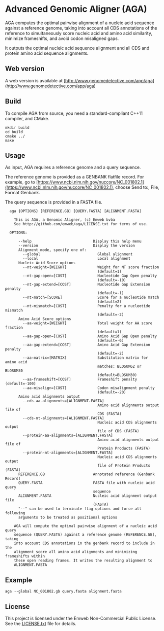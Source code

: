 # Advanced Genomic Aligner (AGA)

AGA computes the optimal pairwise alignment of a nucleic acid sequence
against a reference genome, taking into account all CDS annotations of
the reference to simultaneously score nucleic acid and amino acid
similarity, minimize frameshifts, and avoid codon misaligned gaps.

It outputs the optimal nucleic acid sequence alignment and all CDS and
protein amino acid sequence alignments.

## Web version

A web version is available at
[http://www.genomedetective.com/app/aga](http://www.genomedetective.com/app/aga)

## Build

To compile AGA from source, you need a standard-compliant C++11
compiler, and CMake.

```
mkdir build
cd build
cmake ../
make
```

## Usage

As input, AGA requires a reference genome and a query sequence.

The reference genome is provided as a GENBANK flatfile record. For
example, go to [https://www.ncbi.nlm.nih.gov/nuccore/NC_001802.1](https://www.ncbi.nlm.nih.gov/nuccore/NC_001802.1), choose Send to:, File, Format Genbank.

The query sequence is provided in a FASTA file.

```
  aga {OPTIONS} [REFERENCE.GB] [QUERY.FASTA] [ALIGNMENT.FASTA]

    This is AGA, a Genomic Aligner, (c) Emweb bvba
    See http://github.com/emweb/aga/LICENSE.txt for terms of use.

  OPTIONS:

      --help                            Display this help menu
      --version                         Display the version
      Alignment mode, specify one of:
        --global                          Global alignment
        --local                           Local alignment
      Nucleic Acid Score options
        --nt-weight=[WEIGHT]              Weight for NT score fraction
                                          (default=1)
        --nt-gap-open=[COST]              Nucleotide Gap Open penalty
                                          (default=-10)
        --nt-gap-extend=[COST]            Nucleotide Gap Extension penalty
                                          (default=-1)
        --nt-match=[SCORE]                Score for a nucleotide match
                                          (default=2)
        --nt-mismatch=[COST]              Penalty for a nucleotide mismatch
                                          (default=-2)
      Amino Acid Score options
        --aa-weight=[WEIGHT]              Total weight for AA score fraction
                                          (default=1)
        --aa-gap-open=[COST]              Amino Acid Gap Open penalty
                                          (default=-6)
        --aa-gap-extend=[COST]            Amino Acid Gap Extension penalty
                                          (default=-2)
        --aa-matrix=[MATRIX]              Substitution matrix for amino acid
                                          matches: BLOSUM62 or BLOSUM30
                                          (default=BLOSUM30)
        --aa-frameshift=[COST]            Frameshift penalty (default=-100)
        --aa-misalign=[COST]              Codon misalignment penalty
                                          (default=-20)
      Amino acid alignments output
        --cds-aa-alignments=[ALIGNMENT.FASTA]
                                          Amino acid alignments output file of
                                          CDS (FASTA)
        --cds-nt-alignments=[ALIGNMENT.FASTA]
                                          Nucleic acid CDS alignments output
                                          file of CDS (FASTA)
        --protein-aa-alignments=[ALIGNMENT.FASTA]
                                          Amino acid alignments output file of
                                          Protein Products (FASTA)
        --protein-nt-alignments=[ALIGNMENT.FASTA]
                                          Nucleic acid CDS alignments output
                                          file of Protein Products (FASTA)
      REFERENCE.GB                      Annotated reference (Genbank Record)
      QUERY.FASTA                       FASTA file with nucleic acid query
                                        sequence
      ALIGNMENT.FASTA                   Nucleic acid alignment output file
                                        (FASTA)
      "--" can be used to terminate flag options and force all following
      arguments to be treated as positional options

    AGA will compute the optimal pairwise alignment of a nucleic acid query
    sequence (QUERY.FASTA) against a reference genome (REFERENCE.GB), taking
    into account CDS annotations in the genbank record to include in the
    alignment score all amino acid alignments and minimizing frameshifts within
    these open reading frames. It writes the resulting alignment to
    ALIGNMENT.FASTA
```

## Example

```
aga --global NC_001802.gb query.fasta alignment.fasta
```

## License

This project is licensed under the Emweb Non-Commercial Public
License. See the [LICENSE.txt](LICENSE.txt) file for details.
